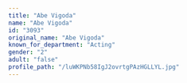 ```yaml
---
title: "Abe Vigoda"
name: "Abe Vigoda"
id: "3093"
original_name: "Abe Vigoda"
known_for_department: "Acting"
gender: "2"
adult: "false"
profile_path: "/luWKPNb58IgJ2ovrtgPAzHGLLYL.jpg"
---
```


